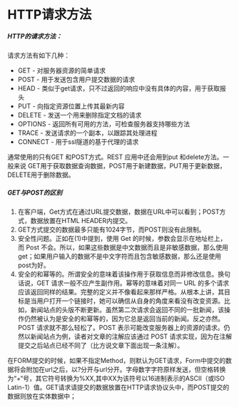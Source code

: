# HTTP请求方法

##### HTTP的请求方法：

请求方法有如下几种：
* GET - 对服务器资源的简单请求
* POST - 用于发送包含用户提交数据的请求
* HEAD - 类似于get请求，只不过返回的响应中没有具体的内容，用于获取报头
* PUT - 向指定资源位置上传其最新内容
* DELETE - 发送一个用来删除指定文档的请求
* OPTIONS - 返回所有可用的方法，可检查服务器支持哪些方法
* TRACE - 发送请求的一个副本，以跟踪其处理进程
* CONNECT - 用于ssl隧道的基于代理的请求

通常使用的只有GET 和POST方式。REST 应用中还会用到put 和delete方法。一般来说 GET用于获取数据查询数据，POST用于新建数据，PUT用于更新数据，DELETE用于删除数据。

##### GET与POST的区别
1. 在客户端，Get方式在通过URL提交数据，数据在URL中可以看到；POST方式，数据放置在HTML HEADER内提交。
2. GET方式提交的数据最多只能有1024字节，而POST则没有此限制。
3. 安全性问题。正如在(1)中提到，使用 Get 的时候，参数会显示在地址栏上，而 Post 不会。所以，如果这些数据是中文数据而且是非敏感数据，那么使用 get；如果用户输入的数据不是中文字符而且包含敏感数据，那么还是使用 post为好。
4. 安全的和幂等的。所谓安全的意味着该操作用于获取信息而非修改信息。换句话说，GET 请求一般不应产生副作用。幂等的意味着对同一 URL 的多个请求应该返回同样的结果。完整的定义并不像看起来那样严格。从根本上讲，其目标是当用户打开一个链接时，她可以确信从自身的角度来看没有改变资源。比如，新闻站点的头版不断更新。虽然第二次请求会返回不同的一批新闻，该操作仍然被认为是安全的和幂等的，因为它总是返回当前的新闻。反之亦然。POST 请求就不那么轻松了。POST 表示可能改变服务器上的资源的请求。仍然以新闻站点为例，读者对文章的注解应该通过 POST 请求实现，因为在注解提交之后站点已经不同了（比方说文章下面出现一条注解）。

在FORM提交的时候，如果不指定Method，则默认为GET请求，Form中提交的数据将会附加在url之后，以?分开与url分开。字母数字字符原样发送，但空格转换为“+“号，其它符号转换为%XX,其中XX为该符号以16进制表示的ASCII（或ISO Latin-1）值。GET请求请提交的数据放置在HTTP请求协议头中，而POST提交的数据则放在实体数据中； 